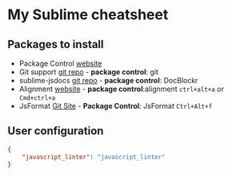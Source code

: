 # My Sublime cheatsheet

## Packages to install

* Package Control [website](http://wbond.net/sublime_packages/package_control)
* Git support [git repo](https://github.com/kemayo/sublime-text-2-git.git) - **package control**: git
* sublime-jsdocs [git repo](https://github.com/spadgos/sublime-jsdocs.git) - **package control**: DocBlockr
* Alignment [website](http://wbond.net/sublime_packages/alignment) - **package control**:alignment `ctrl+alt+a` or `Cmd+ctrl+a`
* JsFormat [Git Site](https://github.com/jdc0589/JsFormat) - **Package Control**: JsFormat `Ctrl+Alt+f`


## User configuration
```json
{
	"javascript_linter": "javascript_linter"
}
```


